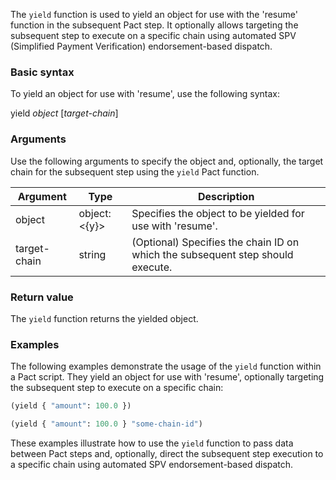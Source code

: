 The `yield` function is used to yield an object for use with the 'resume' function in the subsequent Pact step. It optionally allows targeting the subsequent step to execute on a specific chain using automated SPV (Simplified Payment Verification) endorsement-based dispatch.

### Basic syntax

To yield an object for use with 'resume', use the following syntax:

yield *object* [*target-chain*]

### Arguments

Use the following arguments to specify the object and, optionally, the target chain for the subsequent step using the `yield` Pact function.

| Argument | Type | Description |
| --- | --- | --- |
| object | object:<{y}> | Specifies the object to be yielded for use with 'resume'. |
| target-chain | string | (Optional) Specifies the chain ID on which the subsequent step should execute. |

### Return value

The `yield` function returns the yielded object.

### Examples

The following examples demonstrate the usage of the `yield` function within a Pact script. They yield an object for use with 'resume', optionally targeting the subsequent step to execute on a specific chain:

```lisp
(yield { "amount": 100.0 })
```
```lisp
(yield { "amount": 100.0 } "some-chain-id")
```

These examples illustrate how to use the `yield` function to pass data between Pact steps and, optionally, direct the subsequent step execution to a specific chain using automated SPV endorsement-based dispatch.
